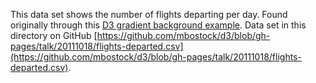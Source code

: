 This data set shows the number of flights departing per day. Found originally through this [D3 gradient background example](http://mbostock.github.io/d3/talk/20111018/area-gradient.html). Data set in this directory on GitHub [https://github.com/mbostock/d3/blob/gh-pages/talk/20111018/flights-departed.csv](https://github.com/mbostock/d3/blob/gh-pages/talk/20111018/flights-departed.csv).
